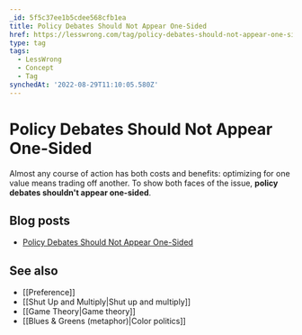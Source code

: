 ```yaml
---
_id: 5f5c37ee1b5cdee568cfb1ea
title: Policy Debates Should Not Appear One-Sided
href: https://lesswrong.com/tag/policy-debates-should-not-appear-one-sided
type: tag
tags:
  - LessWrong
  - Concept
  - Tag
synchedAt: '2022-08-29T11:10:05.580Z'
---
```

# Policy Debates Should Not Appear One-Sided

Almost any course of action has both costs and benefits: optimizing for one value means trading off another. To show both faces of the issue, **policy debates shouldn't appear one-sided**.

## Blog posts

- [Policy Debates Should Not Appear One-Sided](http://lesswrong.com/lw/gz/policy_debates_should_not_appear_onesided/)

## See also

- [[Preference]]
- [[Shut Up and Multiply|Shut up and multiply]]
- [[Game Theory|Game theory]]
- [[Blues & Greens (metaphor)|Color politics]]